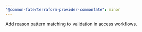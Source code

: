 ```yaml
---
"@common-fate/terraform-provider-commonfate": minor
---
```


Add reason pattern matching to validation in access workflows.
